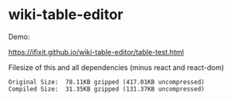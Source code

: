 # wiki-table-editor

Demo:

https://ifixit.github.io/wiki-table-editor/table-test.html

Filesize of this and all dependencies (minus react and react-dom)

```
Original Size:	78.11KB gzipped (417.01KB uncompressed)
Compiled Size:	31.35KB gzipped (131.37KB uncompressed)
```
